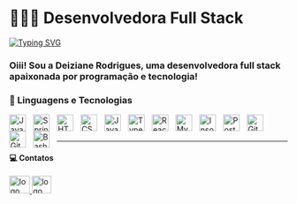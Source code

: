 # 👩🏼‍💻 Desenvolvedora Full Stack

[![Typing SVG](https://readme-typing-svg.demolab.com?font=Fira+Code&pause=1000&color=F744D5&center=true&vCenter=true&width=435&lines=Bem-vindo(a)+ao+meu+perfil!%E2%9C%A8)](https://git.io/typing-svg)

### Oiii! Sou a Deiziane Rodrigues, uma desenvolvedora full stack apaixonada por programação e tecnologia!


### 🤖 Linguagens e Tecnologias

<img 
    align="left" 
    alt="Java" 
    width="30px" 
    style="padding-right:10px;" 
    src="https://cdn.jsdelivr.net/gh/devicons/devicon/icons/java/java-original.svg"
/>
<img 
    align="left" 
    alt="Spring" 
    width="30px" 
    style="padding-right:10px;" 
    src="https://cdn.jsdelivr.net/gh/devicons/devicon/icons/spring/spring-original.svg" 
/>
<img 
    align="left" 
    alt="HTML"
    title="HTML" 
    width="30px" 
    style="padding-right: 10px;" 
    src="https://cdn.jsdelivr.net/gh/devicons/devicon@latest/icons/html5/html5-original.svg" 
/>
<img 
    align="left" 
    alt="CSS" 
    title="CSS"
    width="30px" 
    style="padding-right: 10px;" 
    src="https://cdn.jsdelivr.net/gh/devicons/devicon@latest/icons/css3/css3-original.svg" 
/>
<img 
    align="left" 
    alt="JavaScript" 
    title="JavaScript"
    width="30px" 
    style="padding-right: 10px;" 
    src="https://cdn.jsdelivr.net/gh/devicons/devicon@latest/icons/javascript/javascript-original.svg" 
/>
<img 
    align="left" 
    alt="TypeScript"
    title="TypeScript" 
    width="30px" 
    style="padding-right: 10px;" 
    src="https://cdn.jsdelivr.net/gh/devicons/devicon@latest/icons/typescript/typescript-original.svg" 
/>
<img 
    align="left" 
    alt="React"
    title="React" 
    width="30px" 
    style="padding-right: 10px;" 
    src="https://cdn.jsdelivr.net/gh/devicons/devicon@latest/icons/react/react-original.svg" 
/>
<img 
    align="left" 
    alt="MySQL" 
    title="MySQL"
    width="30px" 
    style="padding-right: 10px;" 
    src="https://cdn.jsdelivr.net/gh/devicons/devicon@latest/icons/mysql/mysql-original.svg" 
/>
<img 
    align="left" 
    alt="Insomnia" 
    title="Insomnia"
    width="30px" 
    style="padding-right: 10px;" 
    src="https://cdn.jsdelivr.net/gh/devicons/devicon@latest/icons/insomnia/insomnia-original.svg" 
/>
<img 
    align="left" 
    alt="Postman" 
    title="Postman"
    width="30px" 
    style="padding-right: 10px;" 
    src="https://cdn.jsdelivr.net/gh/devicons/devicon@latest/icons/postman/postman-original.svg" 
/>
<img 
    align="left" 
    alt="Git" 
    title="Git"
    width="30px" 
    style="padding-right: 10px;" 
    src="https://cdn.jsdelivr.net/gh/devicons/devicon@latest/icons/git/git-original.svg" 
/>
<img
    align="left"
    alt="GitHub" 
    title="GitHub"
    width="30px" 
    style="padding-right:10px;" 
    src="https://cdn.jsdelivr.net/gh/devicons/devicon/icons/github/github-original.svg" 
 />
<img 
    align="left" 
    alt="Bash" 
    title="Bash"
    width="30px" 
    style="padding-right:10px;" 
    src="https://cdn.jsdelivr.net/gh/devicons/devicon/icons/bash/bash-original.svg" 
/>

<br/>
<br/>

---

#### 💻 Contatos

<p align="left">
  <a href="https://linkedin.com/in/deizianer/" target="_blank" rel="noopener noreferrer">
    <img src="https://github.com/user-attachments/assets/bdba38d1-0a15-40a0-a53c-bbc168d69df4" width="37" height="32" alt="logo linkedin"/>
  </a>
  <a href="#" target="_blank">
    <img src="https://img.icons8.com/?size=100&id=P7UIlhbpWzZm&format=png&color=000000" width="35" height="32" alt="logo gmail"/>
  </a>
</p>



